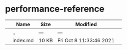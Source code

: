 performance-reference
=====================

<table><thead><tr class="header"><th></th><th>Name</th><th>Size</th><th>Modified</th><th></th></tr></thead><tbody><tr class="odd"><td></td><td><span class="goup">..</span></td><td>—</td><td>—</td><td></td></tr><tr class="even"><td></td><td><span class="name">index.md</span></td><td>10 KB</td><td>Fri Oct 8 11:33:46 2021</td><td></td></tr></tbody></table>
